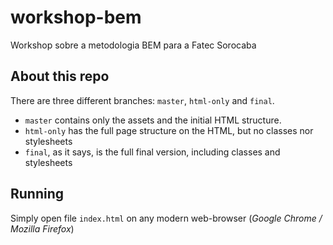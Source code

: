 # workshop-bem
Workshop sobre a metodologia BEM para a Fatec Sorocaba

## About this repo

There are three different branches: `master`, `html-only` and `final`.

* `master` contains only the assets and the initial HTML structure.
* `html-only` has the full page structure on the HTML, but no classes nor stylesheets
* `final`, as it says, is the full final version, including classes and stylesheets

## Running

Simply open file `index.html` on any modern web-browser (*Google Chrome / Mozilla Firefox*)
